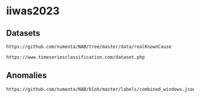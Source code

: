 # iiwas2023

## Datasets

```
https://github.com/numenta/NAB/tree/master/data/realKnownCause
```

```
https://www.timeseriesclassification.com/dataset.php
```

## Anomalies

```
https://github.com/numenta/NAB/blob/master/labels/combined_windows.json
```
